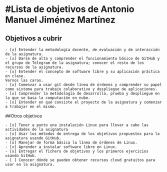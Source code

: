 #Lista de objetivos de Antonio Manuel Jiménez Martínez
============================

## Objetivos a cubrir

    - [x] Entender la metodología docente, de evaluación y de interacción de la asignatura.
    - [x] Darse de alta y comprender el funcionamiento básico de GitHub y el grupo de Telegram de la asignatura; conocer el resto de los recursos de la asignatura.
    - [x] Entender el concepto de software libre y su aplicación práctica en clase.
    Vernos las caras.
    - [x] Comenzar a usar git desde línea de órdenes y comprender su papel como sistema para trabajo colaborativo y despliegue de aplicaciones.
    - [x] Comprender la metodología de desarrollo, prueba y despliegue en la que se basa la computación en nube.
    - [x] Entender en qué consiste el proyecto de la asignatura y comenzar a trabajar en el mismo.

##Otros objetivos

    - [x] Tener a punto una instalación Linux para llevar a cabo las actividades de la asignatura
    - [x] Usar los métodos de entrega de los objetivos propuestos para la asignatura usando GitHub.
    - [x] Manejar de forma básica la línea de órdenes de Linux.
    - [x] Aprender a instalar software libre en Linux.
    - [x] Entregar el fichero de objetivos y los primeros ejercicios usando GitHub.
    - [ ] Conocer dónde se pueden obtener recursos cloud gratuitos para usar en la asignatura.
